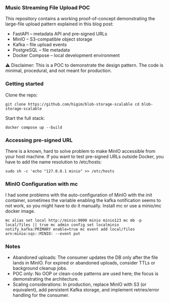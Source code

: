### Music Streaming File Upload POC

This repository contains a working proof-of-concept demonstrating the large-file upload pattern explained in this blog post:

- FastAPI – metadata API and pre-signed URLs
- MinIO – S3-compatible object storage
- Kafka – file upload events
- PostgreSQL – file metadata
- Docker Compose – local development environment

⚠️ Disclaimer: This is a POC to demonstrate the design pattern.
The code is minimal, procedural, and not meant for production.

### Getting started

Clone the repo:

`
git clone https://github.com/higim/blob-storage-scalable
cd blob-storage-scalable
`

Start the full stack:

`docker compose up --build`

### Accessing pre-signed URL

There is a known, hard to solve problem to make MinIO accessible from your host machine. If you want to test pre-signed URLs outside Docker, you have to add the name resolution to /etc/hosts:

`sudo sh -c 'echo "127.0.0.1 minio" >> /etc/hosts`

### MinIO Configuration with mc

I had some problems with the auto-configuration of MinIO with the init container, sometimes the variable enabling the kafka notification seems to not work, so you might have to do it manually. Install mc or use a minio/mc docker image.

`
mc alias set local http://minio:9000 minio minio123
mc mb -p local/files || true
mc admin config set localminio notify_kafka:PRIMARY enable=true
mc event add local/files arn:minio:sqs::MINIO: --event put
`

### Notes

- Abandoned uploads: The consumer updates the DB only after the file lands in MinIO. For expired or abandoned uploads, consider TTLs or background cleanup jobs.
- POC only: No OOP or clean-code patterns are used here; the focus is demonstrating the architecture.
- Scaling considerations: In production, replace MinIO with S3 (or equivalent), add persistent Kafka storage, and implement retries/error handling for the consumer.